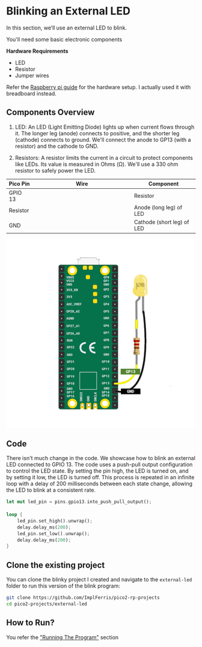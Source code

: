 # Blinking an External LED

In this section, we’ll use an external LED to blink.

You'll need some basic electronic components

**Hardware Requirements**
- LED
- Resistor
- Jumper wires

Refer the [Raspberry pi guide](https://projects.raspberrypi.org/en/projects/introduction-to-the-pico/7) for the hardware setup. I actually used it with breadboard instead.

## Components Overview


1. LED: An LED (Light Emitting Diode) lights up when current flows through it. The longer leg (anode) connects to positive, and the shorter leg (cathode) connects to ground. We'll connect the anode to GP13 (with a resistor) and the cathode to GND.

2. Resistors: A resistor limits the current in a circuit to protect components like LEDs. Its value is measured in Ohms (Ω). We'll use a 330 ohm resistor to safely power the LED.

<table>
  <thead>
    <tr>
      <th>Pico Pin</th>
      <th style="width: 250px; margin: 0 auto;">Wire</th>
      <th>Component</th>
    </tr>
  </thead>
  <tbody>
    <tr>
      <td>GPIO 13</td>
      <td style="text-align: center; vertical-align: middle; padding: 0;">
        <div class="wire yellow" style="width: 200px; margin: 0 auto;">
          <div class="female-left"></div>
          <div class="female-right"></div>
        </div>
      </td>
      <td>Resistor</td>
    </tr>
    <tr>
      <td>Resistor</td>
      <td style="text-align: center; vertical-align: middle; padding: 0;">
        <div class="wire orange" style="width: 200px; margin: 0 auto;">
          <div class="female-left"></div>
          <div class="female-right"></div>
        </div>
      </td>
      <td>Anode (long leg) of LED</td>
    </tr>
    <tr>
      <td>GND</td>
      <td style="text-align: center; vertical-align: middle; padding: 0;">
        <div class="wire black" style="width: 200px; margin: 0 auto;">
          <div class="female-left"></div>
          <div class="female-right"></div>
        </div>
      </td>
      <td>Cathode (short leg) of LED</td>
    </tr>
  </tbody>
</table>


<img style="display: block; margin: auto;" alt="pico2" src="../images/pico-external-led.png"/>

## Code
There isn't much change in the code. We showcase how to blink an external LED connected to GPIO 13.  The code uses a push-pull output configuration to control the LED state. By setting the pin high, the LED is turned on, and by setting it low, the LED is turned off. This process is repeated in an infinite loop with a delay of 200 milliseconds between each state change, allowing the LED to blink at a consistent rate. 

```rust
let mut led_pin = pins.gpio13.into_push_pull_output();

loop {
    led_pin.set_high().unwrap();
    delay.delay_ms(200);
    led_pin.set_low().unwrap();
    delay.delay_ms(200);
}
```

## Clone the existing project
You can clone the blinky project I created and navigate to the `external-led` folder to run this version of the blink program:

```sh
git clone https://github.com/ImplFerris/pico2-rp-projects
cd pico2-projects/external-led
```

## How to Run?

You refer the ["Running The Program"](../running.md) section
